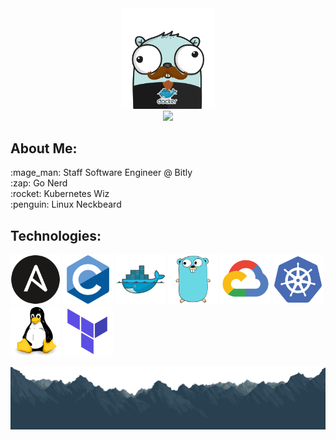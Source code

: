 <div align="center">
<img src="./images/gopher_me.png" width="150"/><br>
<div>
<a href="https://www.linkedin.com/in/joshuaharshman">
<img src="https://img.shields.io/static/v1?label=&message=LinkedIn&color=blue&style=for-the-badge"/>
</a>
</div>
</div>

<div class="header">
<h2>
About Me:
</h2>
</div>

<div>
:mage_man: Staff Software Engineer @ Bitly<br>
:zap: Go Nerd<br>
:rocket: Kubernetes Wiz<br>
:penguin: Linux Neckbeard<br>
</div>

<div class="header">
<h2>
Technologies:
</h2>
</div>

<div>
<img src="https://raw.githubusercontent.com/devicons/devicon/master/icons/ansible/ansible-original.svg" width="80"/>
<img src="https://raw.githubusercontent.com/devicons/devicon/master/icons/c/c-original.svg" width="80"/>
<img src="https://raw.githubusercontent.com/devicons/devicon/master/icons/docker/docker-original.svg" width="80"/>
<img src="https://raw.githubusercontent.com/devicons/devicon/master/icons/go/go-original.svg" width="80"/>
<img src="https://raw.githubusercontent.com/devicons/devicon/master/icons/googlecloud/googlecloud-original.svg" width="80"/>
<img src="https://raw.githubusercontent.com/devicons/devicon/master/icons/kubernetes/kubernetes-plain.svg" width="80"/>
<img src="https://raw.githubusercontent.com/devicons/devicon/master/icons/linux/linux-original.svg" width="80"/>
<img src="https://raw.githubusercontent.com/devicons/devicon/master/icons/terraform/terraform-original.svg" width="80"/>
</div>

![mountains](./images/mountain_range.png)

